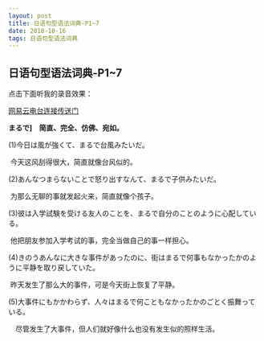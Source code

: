 ```yaml
---
layout: post
title: 日语句型语法词典-P1~7
date: 2018-10-16 
tags: 日语句型语法词典
---
```




## 日语句型语法词典-P1~7




点击下面听我的录音效果：

[网易云电台连接传送门](https://music.163.com/dj?id=2056384029&userid=55801542)



**まるで]　简直、完全、仿佛、宛如。**



(1)今日は風が強くて、まるで台風みたいだ。

​    今天这风刮得很大，简直就像台风似的。



(2)あんなつまらないことで怒り出すなんて、まるで子供みたいだ。

​     为那么无聊的事就发起火来，简直就像个孩子。



(3)彼は入学試験を受ける友人のことを、まるで自分のことのように心配している。

​    他把朋友参加入学考试的事，完全当做自己的事一样担心。



(4)きのうあんなに大きな事件があったのに、街はまるで何事もなかったかのように平静を取り戻していた。

​    昨天发生了那么大的事件，可是今天街上恢复了平静。



(5)大事件にもかかわらず、人々はまるで何こともなかったかのごとく振舞っている。

　尽管发生了大事件，但人们就好像什么也没有发生似的照样生活。

